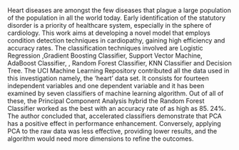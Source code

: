 Heart diseases are amongst the few diseases that plague a large population of the population in all the world today. Early identification of the statutory disorder is a priority of healthcare system, especially in the sphere of cardiology. This work aims at developing a novel model that employs condition detection techniques in cardiopathy, gaining high efficiency and accuracy rates. The classification techniques involved are  Logistic Regression ,Gradient Boosting Classifier, Support Vector Machine,  AdaBoost Classifier, , Random Forest Classifier, KNN Classifier  and Decision Tree. The UCI Machine Learning Repository contributed all the data used in this investigation namely, the ‘heart’ data set. It consists for fourteen independent variables and one dependent variable and it has been examined by seven classifiers of machine learning algorithm. Out of all of these, the Principal Component Analysis hybrid the Random Forest Classifier  worked as the best with an accuracy rate of as high as 85. 24%. The author concluded that, accelerated classifiers demonstrate that PCA has a positive effect in performance enhancement. Conversely, applying PCA to the raw data was less effective, providing lower results, and the algorithm would need more dimensions to refine the outcomes.
